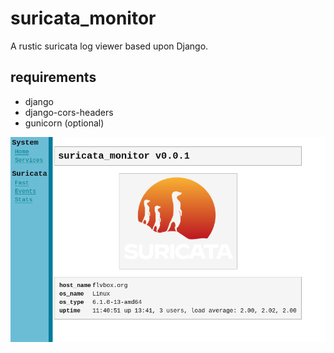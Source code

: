 # suricata_monitor

A rustic suricata log viewer based upon Django.

## requirements
- django
- django-cors-headers
- gunicorn (optional)

![screenshot](suricata_monitor.png)


